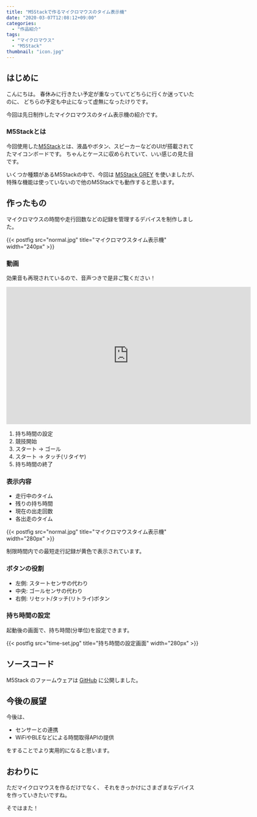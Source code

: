 ```yaml
---
title: "M5Stackで作るマイクロマウスのタイム表示機"
date: "2020-03-07T12:08:12+09:00"
categories:
  - "作品紹介"
tags:
  - "マイクロマウス"
  - "M5Stack"
thumbnail: "icon.jpg"
---
```


## はじめに

こんにちは。
春休みに行きたい予定が重なっていてどちらに行くか迷っていたのに、
どちらの予定も中止になって虚無になったけりです。

今回は先日制作したマイクロマウスのタイム表示機の紹介です。

<!--more-->

### M5Stackとは

今回使用した[M5Stack](https://m5stack.com/)とは、液晶やボタン、スピーカーなどのUIが搭載されてたマイコンボードです。
ちゃんとケースに収められていて、いい感じの見た目です。

いくつか種類があるM5Stackの中で、今回は
[M5Stack GREY](https://m5stack.com/collections/m5-core/products/grey-development-core)
を使いましたが、特殊な機能は使っていないので他のM5Stackでも動作すると思います。

## 作ったもの

マイクロマウスの時間や走行回数などの記録を管理するデバイスを制作しました。

{{< postfig src="normal.jpg" title="マイクロマウスタイム表示機" width="240px" >}}

### 動画

効果音も再現されているので、音声つきで是非ご覧ください！

<iframe width="640" height="360" src="https://www.youtube.com/embed/T1re2yZW0nY" frameborder="0" allow="accelerometer; autoplay; encrypted-media; gyroscope; picture-in-picture" allowfullscreen></iframe>

1. 持ち時間の設定
2. 競技開始
3. スタート → ゴール
4. スタート → タッチ(リタイヤ)
5. 持ち時間の終了

### 表示内容

- 走行中のタイム
- 残りの持ち時間
- 現在の出走回数
- 各出走のタイム

{{< postfig src="normal.jpg" title="マイクロマウスタイム表示機" width="280px" >}}

制限時間内での最短走行記録が黄色で表示されています。

### ボタンの役割

- 左側: スタートセンサの代わり
- 中央: ゴールセンサの代わり
- 右側: リセット/タッチ(リトライ)ボタン

### 持ち時間の設定

起動後の画面で、持ち時間(分単位)を設定できます。

{{< postfig src="time-set.jpg" title="持ち時間の設定画面" width="280px" >}}

## ソースコード

M5Stack のファームウェアは
[GitHub](https://github.com/kerikun11/m5stack-micromouse-timer) に公開しました。

## 今後の展望

今後は、

- センサーとの連携
- WiFiやBLEなどによる時間取得APIの提供

をすることでより実用的になると思います。

## おわりに

ただマイクロマウスを作るだけでなく、
それをきっかけにさまざまなデバイスを作っていきたいですね。

そではまた！
